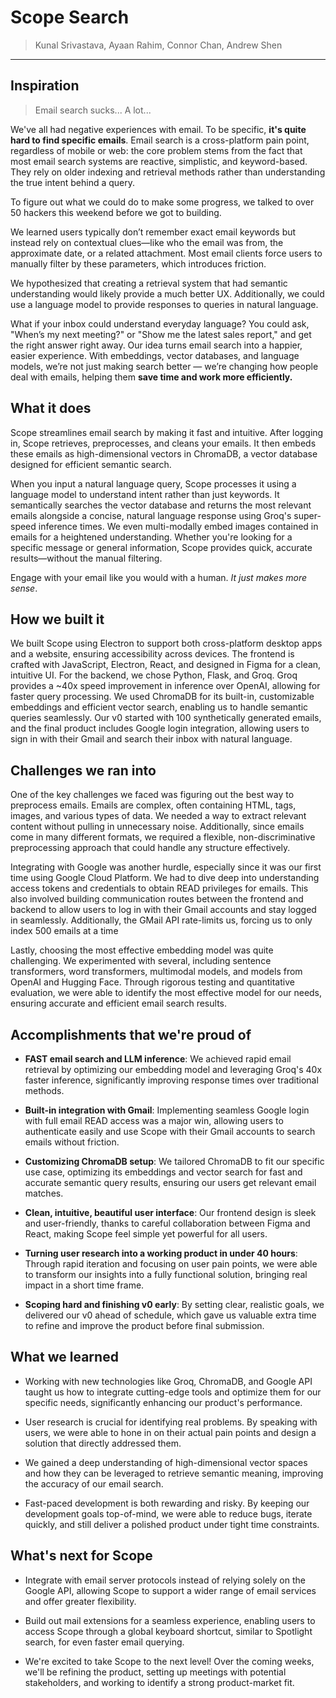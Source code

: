 # Scope Search

> Kunal Srivastava, Ayaan Rahim, Connor Chan, Andrew Shen
---

## Inspiration
> Email search sucks... A lot...

We've all had negative experiences with email. To be specific, **it's quite hard to find specific emails**. Email search is a cross-platform pain point, regardless of mobile or web: the core problem stems from the fact that most email search systems are reactive, simplistic, and keyword-based. They rely on older indexing and retrieval methods rather than understanding the true intent behind a query.

To figure out what we could do to make some progress, we talked to over 50 hackers this weekend before we got to building.

We learned users typically don’t remember exact email keywords but instead rely on contextual clues—like who the email was from, the approximate date, or a related attachment. Most email clients force users to manually filter by these parameters, which introduces friction.

We hypothesized that creating a retrieval system that had semantic understanding would likely provide a much better UX. Additionally, we could use a language model to provide responses to queries in natural language. 

What if your inbox could understand everyday language? You could ask, "When’s my next meeting?" or "Show me the latest sales report," and get the right answer right away. Our idea turns email search into a happier, easier experience. With embeddings, vector databases, and language models, we’re not just making search better — we’re changing how people deal with emails, helping them **save time and work more efficiently.**

## What it does
Scope streamlines email search by making it fast and intuitive. After logging in, Scope retrieves, preprocesses, and cleans your emails. It then embeds these emails as high-dimensional vectors in ChromaDB, a vector database designed for efficient semantic search.

When you input a natural language query, Scope processes it using a language model to understand intent rather than just keywords. It semantically searches the vector database and returns the most relevant emails alongside a concise, natural language response using Groq's super-speed inference times. We even multi-modally embed images contained in emails for a heightened understanding. Whether you're looking for a specific message or general information, Scope provides quick, accurate results—without the manual filtering. 

Engage with your email like you would with a human. *It just makes more sense*.

## How we built it

We built Scope using Electron to support both cross-platform desktop apps and a website, ensuring accessibility across devices. The frontend is crafted with JavaScript, Electron, React, and designed in Figma for a clean, intuitive UI. For the backend, we chose Python, Flask, and Groq. Groq provides a ~40x speed improvement in inference over OpenAI, allowing for faster query processing. We used ChromaDB for its built-in, customizable embeddings and efficient vector search, enabling us to handle semantic queries seamlessly. Our v0 started with 100 synthetically generated emails, and the final product includes Google login integration, allowing users to sign in with their Gmail and search their inbox with natural language.

## Challenges we ran into

One of the key challenges we faced was figuring out the best way to preprocess emails. Emails are complex, often containing HTML, tags, images, and various types of data. We needed a way to extract relevant content without pulling in unnecessary noise. Additionally, since emails come in many different formats, we required a flexible, non-discriminative preprocessing approach that could handle any structure effectively.

Integrating with Google was another hurdle, especially since it was our first time using Google Cloud Platform. We had to dive deep into understanding access tokens and credentials to obtain READ privileges for emails. This also involved building communication routes between the frontend and backend to allow users to log in with their Gmail accounts and stay logged in seamlessly. Additionally, the GMail API rate-limits us, forcing us to only index 500 emails at a time

Lastly, choosing the most effective embedding model was quite challenging. We experimented with several, including sentence transformers, word transformers, multimodal models, and models from OpenAI and Hugging Face. Through rigorous testing and quantitative evaluation, we were able to identify the most effective model for our needs, ensuring accurate and efficient email search results.


## Accomplishments that we're proud of

- **FAST email search and LLM inference**: We achieved rapid email retrieval by optimizing our embedding model and leveraging Groq's 40x faster inference, significantly improving response times over traditional methods.

- **Built-in integration with Gmail**: Implementing seamless Google login with full email READ access was a major win, allowing users to authenticate easily and use Scope with their Gmail accounts to search emails without friction.

- **Customizing ChromaDB setup**: We tailored ChromaDB to fit our specific use case, optimizing its embeddings and vector search for fast and accurate semantic query results, ensuring our users get relevant email matches.

- **Clean, intuitive, beautiful user interface**: Our frontend design is sleek and user-friendly, thanks to careful collaboration between Figma and React, making Scope feel simple yet powerful for all users.

- **Turning user research into a working product in under 40 hours**: Through rapid iteration and focusing on user pain points, we were able to transform our insights into a fully functional solution, bringing real impact in a short time frame.

- **Scoping hard and finishing v0 early**: By setting clear, realistic goals, we delivered our v0 ahead of schedule, which gave us valuable extra time to refine and improve the product before final submission.

## What we learned

- Working with new technologies like Groq, ChromaDB, and Google API taught us how to integrate cutting-edge tools and optimize them for our specific needs, significantly enhancing our product's performance.
  
- User research is crucial for identifying real problems. By speaking with users, we were able to hone in on their actual pain points and design a solution that directly addressed them.

- We gained a deep understanding of high-dimensional vector spaces and how they can be leveraged to retrieve semantic meaning, improving the accuracy of our email search.

- Fast-paced development is both rewarding and risky. By keeping our development goals top-of-mind, we were able to reduce bugs, iterate quickly, and still deliver a polished product under tight time constraints.

## What's next for Scope

- Integrate with email server protocols instead of relying solely on the Google API, allowing Scope to support a wider range of email services and offer greater flexibility.
  
- Build out mail extensions for a seamless experience, enabling users to access Scope through a global keyboard shortcut, similar to Spotlight search, for even faster email querying.

- We're excited to take Scope to the next level! Over the coming weeks, we'll be refining the product, setting up meetings with potential stakeholders, and working to identify a strong product-market fit.
